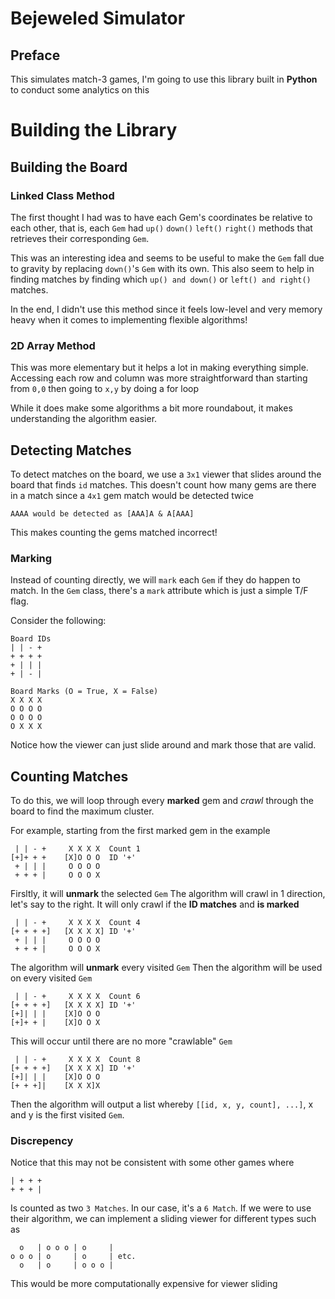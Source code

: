 # Bejeweled Simulator

## Preface
This simulates match-3 games, I'm going to use this library built in **Python** to conduct some analytics on this

# Building the Library

## Building the Board
### Linked Class Method
The first thought I had was to have each Gem's coordinates be relative to each other, that is, each `Gem` had `up()` `down()` `left()` `right()` methods that retrieves their corresponding `Gem`.

This was an interesting idea and seems to be useful to make the `Gem` fall due to gravity by replacing `down()`'s `Gem` with its own. This also seem to help in finding matches by finding which `up() and down()` or `left() and right()` matches.

In the end, I didn't use this method since it feels low-level and very memory heavy when it comes to implementing flexible algorithms!

### 2D Array Method
This was more elementary but it helps a lot in making everything simple. Accessing each row and column was more straightforward than starting from `0,0` then going to `x,y` by doing a for loop

While it does make some algorithms a bit more roundabout, it makes understanding the algorithm easier.

## Detecting Matches
To detect matches on the board, we use a `3x1` viewer that slides around the board that finds `id` matches. This doesn't count how many gems are there in a match since a `4x1` gem match would be detected twice

```
AAAA would be detected as [AAA]A & A[AAA]
```
This makes counting the gems matched incorrect!

### Marking
Instead of counting directly, we will `mark` each `Gem` if they do happen to match. In the `Gem` class, there's a `mark` attribute which is just a simple T/F flag.

Consider the following:

```
Board IDs
| | - + 
+ + + + 
+ | | | 
+ | - | 

Board Marks (O = True, X = False)
X X X X 
O O O O 
O O O O 
O X X X 
```

Notice how the viewer can just slide around and mark those that are valid.

## Counting Matches
To do this, we will loop through every **marked** gem and *crawl* through the board to find the maximum cluster.

For example, starting from the first marked gem in the example

```
 | | - +     X X X X  Count 1
[+]+ + +    [X]O O O  ID '+'
 + | | |     O O O O 
 + + + |     O O O X 
```

Firsltly, it will **unmark** the selected `Gem`
The algorithm will crawl in 1 direction, let's say to the right.
It will only crawl if the **ID matches** and **is marked**

```
 | | - +     X X X X  Count 4
[+ + + +]   [X X X X] ID '+'
 + | | |     O O O O
 + + + |     O O O X
```

The algorithm will **unmark** every visited `Gem`
Then the algorithm will be used on every visited `Gem`

```
 | | - +     X X X X  Count 6
[+ + + +]   [X X X X] ID '+'
[+]| | |    [X]O O O
[+]+ + |    [X]O O X
```

This will occur until there are no more "crawlable" `Gem`

```
 | | - +     X X X X  Count 8
[+ + + +]   [X X X X] ID '+'
[+]| | |    [X]O O O
[+ + +]|    [X X X]X
```

Then the algorithm will output a list whereby `[[id, x, y, count], ...]`, x and y is the first visited `Gem`.

### Discrepency
Notice that this may not be consistent with some other games where

```
| + + +
+ + + |
```
Is counted as two `3 Matches`. In our case, it's a `6 Match`. If we were to use their algorithm, we can implement a sliding viewer for different types such as
```
  o   | o o o | o     |
o o o | o     | o     | etc.
  o   | o     | o o o |
```
This would be more computationally expensive for viewer sliding


